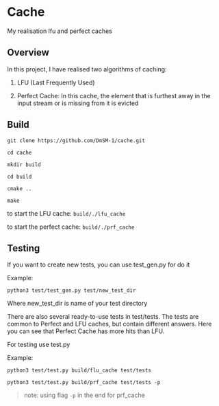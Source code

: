# Cache
My realisation lfu and perfect caches

## Overview
In this project, I have realised two algorithms of caching:

1) LFU (Last Frequently Used)

2) Perfect Cache: In this cache, the element that is furthest away in the input stream or is missing from it is evicted

## Build

```
git clone https://github.com/DmSM-1/cache.git

cd cache

mkdir build

cd build

cmake ..

make
```

to start the LFU cache:
`build/./lfu_cache`

to start the perfect cache:
`build/./prf_cache`

## Testing
If you want to create new tests, you can use test_gen.py for do it

Example:

```
python3 test/test_gen.py test/new_test_dir
```

Where new_test_dir is name of your test directory

There are also several ready-to-use tests in test/tests. 
The tests are common to Perfect and LFU caches, but contain different answers.
Here you can see that Perfect Cache has more hits than LFU.

For testing use test.py

Example:
```
python3 test/test.py build/flu_cache test/tests

python3 test/test.py build/prf_cache test/tests -p
```
>note: using flag `-p` in the end for prf_cache





